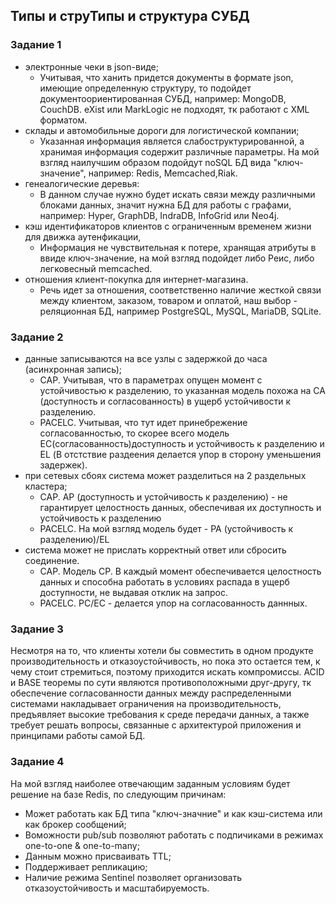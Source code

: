 ## Типы и струТипы и структура СУБД

### Задание 1

* электронные чеки в json-виде;
  * Учитывая, что ханить придется документы в формате json, имеющие определенную структуру,
то подойдет документоориентированная СУБД, например: MongoDB, CouchDB. eXist или MarkLogic не подходят, тк работают с XML форматом.
* склады и автомобильные дороги для логистической компании;
  * Указанная информация является слабоструктурированной, а хранимая информация содержит различные параметры. На мой взгляд
наилучшим образом подойдут noSQL БД вида "ключ-значение", например: Redis, Memcached,Riak.
* генеалогические деревья:
  * В данном случае нужно будет искать связи между различными блоками данных, значит нужна БД для работы с графами, например: 
Hyper, GraphDB, IndraDB, InfoGrid или Neo4j.
* кэш идентификаторов клиентов с ограниченным временем жизни для движка аутенфикации,
  * Информация не чувствительная к потере, хранящая атрибуты в ввиде ключ-значение, на мой взгляд подойдет либо Реис, либо легковесный memcached.
* отношения клиент-покупка для интернет-магазина.
  * Речь идет за отношения, соответственно наличие жесткой связи между клиентом, заказом, товаром и оплатой, наш выбор - реляционная БД,
например PostgreSQL, MySQL, MariaDB, SQLite.

### Задание 2


* данные записываются на все узлы с задержкой до часа (асинхронная запись);
  * САР. Учитывая, что в параметрах опущен момент с устойчивостью к разделению, то указанная модель похожа на
СА (доступность и согласованность) в ущерб устойчивости к разделению.
  * PACELC. Учитывая, что тут идет принебрежение согласованностью, то скорее всего модель  ЕС(согласованность)доступность и устойчивость к разделению
  и EL (В отстствие раздеения делается упор в сторону уменьшения задержек).
* при сетевых сбоях система может разделиться на 2 раздельных кластера;
  * САР. АР (доступность и устойчивость к разделению) - не гарантирует целостность данных, обеспечивая их доступность и устойчивость к разделению
  * PACELC. На мой взгляд модель будет - РА (устойчивость к разделению)/EL
* система может не прислать корректный ответ или сбросить соединение.
  * САР. Модель СР. В каждый момент обеспечивается целостность данных и способна работать в условиях распада в ущерб доступности, не выдавая отклик на запрос.
  * PACELC. РС/ЕС - делается упор на согласованность даннных.


### Задание 3

Несмотря на то, что клиенты хотели бы совместить в одном продукте производительность и отказоустойчивость, но
пока это остается тем, к чему стоит стремиться, поэтому приходится искать компромиссы. ACID и BASE теоремы по сути являются
противоположными друг-другу, тк обеспечение согласованности данных между распределенными системами
накладывает ограничения на производительность, предъявляет высокие требования к среде передачи данных, а также требует
решать вопросы, связанные с архитектурой приложения и принципами работы самой БД.

### Задание 4

На мой взгляд наиболее отвечающим заданным условиям будет решение на базе Redis, по следующим причинам:
* Может работать как БД типа "ключ-значние" и как кэш-система или как брокер сообщений;
* Воможности pub/sub позволяют работать с подпичиками в режимах one-to-one & one-to-many;
* Данным можно присваивать TTL;
* Поддерживает репликацию;
* Наличие режима Sentinel позволяет организовать отказоустойчивость и масштабируемость.